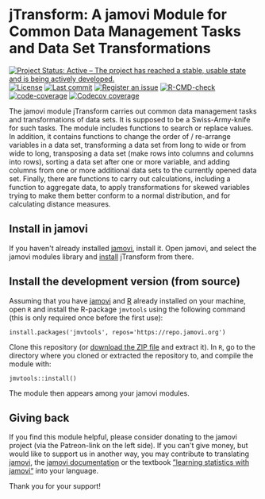 # jTransform: A jamovi Module  for Common Data Management Tasks and Data Set Transformations

<!---
<br clear="all">
--->

<!-- badges: start -->
[![Project Status: Active – The project has reached a stable, usable
state and is being actively
developed.](https://www.repostatus.org/badges/latest/active.svg)](https://www.repostatus.org/#active)
[![License](https://img.shields.io/badge/License-AGPL%20v3-green.svg)](https://www.gnu.org/licenses/agpl-3.0.html)
[![Last commit](https://img.shields.io/github/last-commit/sjentsch/jTransform?logo=GitHub)](https://github.com/sjentsch/jTransform)
[![Register an issue](https://img.shields.io/github/issues/sjentsch/jTransform?color=%23fa251e&logo=GitHub)](https://github.com/sjentsch/jTransform/issues)
[![R-CMD-check](https://github.com/sjentsch/jTransform/actions/workflows/R-CMD-check.yaml/badge.svg)](https://github.com/sjentsch/jTransform/actions/workflows/R-CMD-check.yaml)
[![code-coverage](https://github.com/sjentsch/jTransform/actions/workflows/codecov.yaml/badge.svg)](https://github.com/sjentsch/jTransform/actions/workflows/codecov.yaml)
[![Codecov coverage](https://codecov.io/gh/sjentsch/jTransform/branch/main/graph/badge.svg)](https://app.codecov.io/gh/sjentsch/jTransform?branch=main)
<!-- badges: end -->

<!---
[![Documentation](https://img.shields.io/badge/documentation-is_here-blue)](https://sjentsch.github.io/jmvReadWrite/)
--->

The jamovi module jTransform carries out common data management tasks and
transformations of data sets. It is supposed to be a Swiss-Army-knife for such
tasks.
The module includes functions to search or replace values. In addition, it
contains functions to change the order of / re-arrange variables in a data set,
transforming a data set from long to wide or from wide to long, transposing a
data set (make rows into columns and columns into rows), sorting a data set
after one or more variable, and adding columns from one or more additional data
sets to the currently opened data set.
Finally, there are functions to carry out calculations, including a function to
aggregate data, to apply transformations for skewed variables trying to make
them better conform to a normal distribution, and for calculating distance
measures.

<!---
<center>
<img width="300" src="https://gamlj.github.io/commons/pics/ui.png" class="img-responsive" alt="">
</center>
<br>
--->


## Install in jamovi

If you haven't already installed [jamovi](https://www.jamovi.org/download.html),
install it. Open jamovi, and select the jamovi modules library and
[install](https://jamovi.readthedocs.io/en/latest/howto/howto_Install_modules.html)
jTransform from there.

<!---
<center>
<img width="600" src="https://gamlj.github.io/glm/install.png" class="img-responsive" alt="">
</center>
--->


## Install the development version (from source)

Assuming that you have [jamovi](https://www.jamovi.org/download.html) and 
[R](https://cran.r-project.org/) already installed on your machine, open
`R` and install the R-package `jmvtools` using the following command (this
is only required once before the first use):

```
install.packages('jmvtools', repos='https://repo.jamovi.org')
```


Clone this repository (or [download the ZIP file](../../archive/refs/heads/main.zip)
and extract it). In `R`, go to the directory where you cloned or extracted the
repository to, and compile the module with:

```
jmvtools::install()
```

The module then appears among your jamovi modules.


## Giving back

If you find this module helpful, please consider donating to the jamovi project (via
the Patreon-link on the left side).
If you can't give money, but would like to support us in another way, you may contribute
to translating [jamovi](https://hosted.weblate.org/engage/jamovi/), the
[jamovi documentation](https://hosted.weblate.org/engage/jamovidocs/) or the textbook
[”learning statistics with jamovi“](https://hosted.weblate.org/engage/jamovi/) into your
language.

Thank you for your support!
